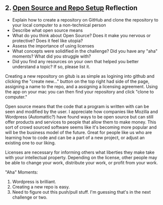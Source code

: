 ## 2. [Open Source and Repo Setup](2_set_up_repo/readme.md) Reflection

* Explain how to create a repository on GitHub and clone the repository to your local computer to a non-technical person
* Describe what open source means
* What do you think about Open Source? Does it make you nervous or protective? Does it feel like utopia?
* Assess the importance of using licenses
* What concepts were solidified in the challenge? Did you have any "aha" moments? What did you struggle with?
* Did you find any resources on your own that helped you better understand a topic? If so, please list it.

Creating a new repository on gitub is as simple as logining into github and clicking the "create new..." button on the top right had side of the page, assigning a name to the repo, and a assigning a licensing agreement.  Using the app on your mac you can then find your repository and click "clone to computer."

Open source means that the code that a program is written with can be seen and modified by the user.  I appreciate how companies like Mozilla and Wordpress (Automattic?) have found ways to be open source but can still offer products and services to people that allow them to make money.  This sort of crowd sourced software seems like it's becoming more popular and will be the business model of the future.  Great for people like us who are learning how to code and can be a part of a new project, or adjust an existing one to our liking.

Licenses are necessary for informing others what liberties they make take with your intellectual property.  Depending on the license, other people may be able to change your work, distribute your work, or profit from your work.  

"Aha" Moments: 
1.  Wordpress is brilliant.
2.  Creating a new repo is easy. 
3.  Need to figure out this push/pull stuff.  I'm guessing that's in the next challenge or two.
